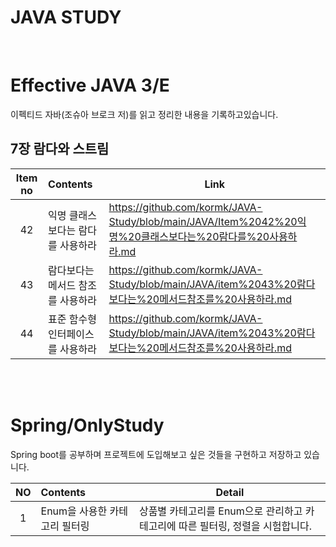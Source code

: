 # JAVA STUDY

</br>

# Effective JAVA 3/E

이펙티드 자바(조슈아 브로크 저)를 읽고 정리한 내용을 기록하고있습니다.

## 7장 람다와 스트림
|Item no|Contents|Link|
|:---:|:---|---|
|42|익명 클래스보다는 람다를 사용하라|https://github.com/kormk/JAVA-Study/blob/main/JAVA/Item%2042%20익명%20클래스보다는%20람다를%20사용하라.md|
|43|람다보다는 메서드 참조를 사용하라|https://github.com/kormk/JAVA-Study/blob/main/JAVA/item%2043%20람다보다는%20메서드참조를%20사용하라.md|
|44|표준 함수형 인터페이스를 사용하라|https://github.com/kormk/JAVA-Study/blob/main/JAVA/item%2043%20람다보다는%20메서드참조를%20사용하라.md|

</br>
</br>

# Spring/OnlyStudy
Spring boot를 공부하며 프로젝트에 도입해보고 싶은 것들을 구현하고 저장하고 있습니다.

|NO|Contents|Detail|
|:---:|:---|---|
|1|Enum을 사용한 카테고리 필터링|상품별 카테고리를 Enum으로 관리하고 카테고리에 따른 필터링, 정렬을 시험합니다.|